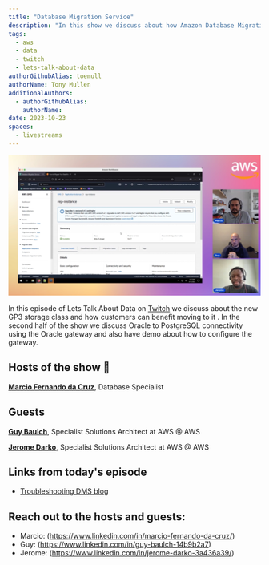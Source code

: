 ```yaml
---
title: "Database Migration Service"
description: "In this show we discuss about how Amazon Database Migration Service (DMS) helps customers migrating database workloads to the cloud in near real time approach. The demo covers how to setup DMS and replicate data in in Full Load and Change data capture."
tags:
  - aws
  - data
  - twitch
  - lets-talk-about-data
authorGithubAlias: toemull
authorName: Tony Mullen
additionalAuthors:
  - authorGithubAlias: 
    authorName: 
date: 2023-10-23
spaces:
  - livestreams
---
```


![Screenshot from the stream or an image related to the topic](images/show2.png)

In this episode of Lets Talk About Data on [Twitch](https://www.twitch.tv/videos/1841659475) we discuss about the new GP3 storage class and how customers can benefit moving to it . In the second half of the show we discuss Oracle to PostgreSQL connectivity using the Oracle gateway and also have demo about how to configure the gateway.

## Hosts of the show 🎤

[**Marcio Fernando da Cruz**](https://www.linkedin.com/in/marcio-fernando-da-cruz/), Database Specialist

## Guests

[**Guy Baulch**](https://www.linkedin.com/in/guy-baulch-14b9b2a7/), Specialist Solutions Architect at AWS @ AWS

[**Jerome Darko**](https://www.linkedin.com/in/jerome-darko-3a436a39/), Specialist Solutions Architect at AWS @ AWS


## Links from today's episode

- [Troubleshooting DMS blog](https://aws.amazon.com/blogs/database/dws-dms-key-troubleshooting-metrics-and-performance-enhancers/)

## Reach out to the hosts and guests:

- Marcio: (https://www.linkedin.com/in/marcio-fernando-da-cruz/)
- Guy: (https://www.linkedin.com/in/guy-baulch-14b9b2a7)
- Jerome: (https://www.linkedin.com/in/jerome-darko-3a436a39/)
